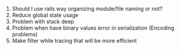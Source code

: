 1. Should I use rails way organizing module/file naming or not?
2. Reduce global state usage
3. Problem with stack deep
4. Problem when have binary values error in serialization (Encoding problems)
5. Make filter while tracing that will be more efficient